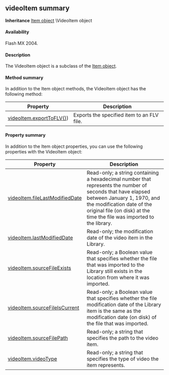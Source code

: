 ## videoItem summary

**Inheritance** [Item object](../Item_object/item_summary.md) \VideoItem object

#### Availability

Flash MX 2004.

#### Description

The VideoItem object is a subclass of the [Item object](../Item_object/item_summary.md).

#### Method summary

In addition to the Item object methods, the VideoItem object has the following method:

| **Property**                                        | **Description**                            |
|-----------------------------------------------------|--------------------------------------------|
| [videoItem.exportToFLV()](../VideoItem_object/videoItem.md)) | Exports the specified item to an FLV file. |

#### Property summary

In addition to the Item object properties, you can use the following properties with the VideoItem object:

| **Property**                                     | **Description**                                                                                                                                                                                                                                 |
|--------------------------------------------------|-------------------------------------------------------------------------------------------------------------------------------------------------------------------------------------------------------------------------------------------------|
| [videoItem.fileLastModifiedDate](../VideoItem_object/videoIte1.md) | Read-only; a string containing a hexadecimal number that represents the number of seconds that have elapsed between January 1, 1970, and the modification date of the original file (on disk) at the time the file was imported to the library. |
| [videoItem.lastModifiedDate](../VideoItem_object/videoIte2.md)     | Read-only; the modification date of the video item in the Library.                                                                                                                                                                              |
| [videoItem.sourceFileExists](../VideoItem_object/videoIte3.md)     | Read-only; a Boolean value that specifies whether the file that was imported to the Library still exists in the location from where it was imported.                                                                                            |
| [videoItem.sourceFileIsCurrent](../VideoItem_object/videoIte4.md)  | Read-only; a Boolean value that specifies whether the file modification date of the Library item is the same as the modification date (on disk) of the file that was imported.                                                                  |
| [videoItem.sourceFilePath](../VideoItem_object/videoIte5.md)       | Read-only; a string that specifies the path to the video item.                                                                                                                                                                                  |
| [videoItem.videoType](../VideoItem_object/videoIte6.md)            | Read-only; a string that specifies the type of video the item represents.                                                                                                                                                                       |

<span id="videoItem.exportToFLV()" class="anchor"></span>


